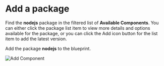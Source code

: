 # Add a package

Find the **nodejs** package in the filtered list of **Available Components**. You can either click the package list item to view more details and options available for the package, or you can click the Add icon button for the list item to add the latest version. 

Add the package **nodejs** to the blueprint.

![Add Component](/rhel-labs/scenarios/imagebuilder/assets/Add-Component.png)
